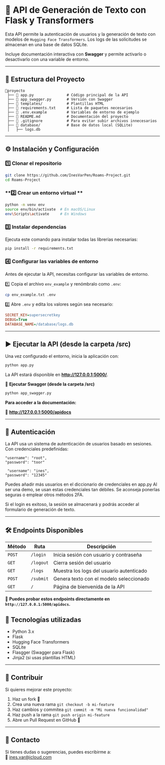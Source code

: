 # 🚀 API de Generación de Texto con Flask y Transformers

Esta API permite la autenticación de usuarios y la generación de texto con modelos de `Hugging Face Transformers`. Los logs de las solicitudes se almacenan en una base de datos SQLite.  

Incluye documentación interactiva con **Swagger** y permite activarlo o desactivarlo con una variable de entorno.

---

## 📂 **Estructura del Proyecto**
```
📁proyecto  
 ├── 📄 app.py               # Código principal de la API  
 ├── 📄 app_swagger.py       # Versión con Swagger   
 ├── 📂 templates/           # Plantillas HTML  
 ├── 📄 requirements.txt     # Lista de paquetes necesarios  
 ├── 📄 .env.example         # Variables de entorno de ejemplo  
 ├── 📄 README.md            # Documentación del proyecto  
 ├── 📄 .gitignore           # Para evitar subir archivos innecesarios  
 ├── 📂 database/            # Base de datos local (SQLite)  
 │   ├── logs.db             
```

---

## ⚙️ **Instalación y Configuración**
### **1️⃣ Clonar el repositorio**
```bash
git clone https://github.com/InesVarPen/Roams-Project.git
cd Roams-Project
```

### **2️⃣ Crear un entorno virtual **
```bash
python -m venv env
source env/bin/activate  # En macOS/Linux
env\Scripts\activate     # En Windows
```

### **3️⃣ Instalar dependencias**
Ejecuta este comando para instalar todas las librerías necesarias:
```bash
pip install -r requirements.txt
```

### **4️⃣ Configurar las variables de entorno**
Antes de ejecutar la API, necesitas configurar las variables de entorno.

1️⃣ Copia el archivo `env_example` y renómbralo como `.env`:
```bash
cp env_example.txt .env
```
2️⃣ Abre `.env` y edita los valores según sea necesario:
```ini
SECRET_KEY=supersecretkey
DEBUG=True
DATABASE_NAME=/database/logs.db
```
---

## ▶️ **Ejecutar la API (desde la carpeta /src)**
Una vez configurado el entorno, inicia la aplicación con:
```bash
python app.py
```
La API estará disponible en **http://127.0.0.1:5000/**.

📌 **Ejecutar Swagger (desde la carpeta /src)**
```bash
python app_swagger.py
```
**Para acceder a la documentación:**  

🔗 **http://127.0.0.1:5000/apidocs**

---

## 🔐 **Autenticación**
La API usa un sistema de autenticación de usuarios basado en sesiones.  
Con credenciales predefinidas:

    "username": "root",
    "password": "toor"

     "username": "ines",
    "password": "12345"

Puedes añadir más usuarios en el diccionario de credenciales en app.py
Al ser una demo, se usan estas credenciales tan débiles. Se aconseja ponerlas seguras o emplear otros métodos 2FA.

Si el login es exitoso, la sesión se almacenará y podrás acceder al formulario de generación de texto.

---

## 🛠 **Endpoints Disponibles**
| Método | Ruta          | Descripción |
|--------|--------------|-------------|
| `POST` | `/login`     | Inicia sesión con usuario y contraseña |
| `GET`  | `/logout`    | Cierra sesión del usuario |
| `GET`  | `/logs`      | Muestra los logs del usuario autenticado |
| `POST` | `/submit`    | Genera texto con el modelo seleccionado |
| `GET`  | `/`          | Página de bienvenida de la API |

📌 **Puedes probar estos endpoints directamente en `http://127.0.0.1:5000/apidocs`.**


## 📝 **Tecnologías utilizadas**
- Python 3.x
- Flask
- Hugging Face Transformers
- SQLite
- Flasgger (Swagger para Flask)
- Jinja2 (si usas plantillas HTML)

---

## 🚀 **Contribuir**
Si quieres mejorar este proyecto:
1. Haz un fork 🍴
2. Crea una nueva rama `git checkout -b mi-feature`
3. Haz cambios y commitea `git commit -m "Mi nueva funcionalidad"`
4. Haz push a la rama `git push origin mi-feature`
5. Abre un Pull Request en GitHub 🚀

---

## 📩 **Contacto**
Si tienes dudas o sugerencias, puedes escribirme a:  
📧 [ines.var@icloud.com](mailto:ines.var@icloud.com)  



